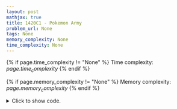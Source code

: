 ```yaml
---
layout: post
mathjax: true
title: 1420C1 - Pokemon Army
problem_url: None
tags: None
memory_complexity: None
time_complexity: None
---
```




{% if page.time_complexity != "None" %}
Time complexity: ${{ page.time_complexity }}$
{% endif %}

{% if page.memory_complexity != "None" %}
Memory complexity: ${{ page.memory_complexity }}$
{% endif %}

<details>
<summary>
<p style="display:inline">Click to show code.</p>
</summary>
```cpp
{% raw %}
using namespace std;
using ll = long long;
using ii = pair<int, int>;
using vi = vector<int>;
inline bool maxima(int a, int b, int c) { return a <= b and b >= c; }
inline bool minima(int a, int b, int c) { return a >= b and b <= c; }
int main(void)
{
    int t;
    cin >> t;
    while (t--)
    {
        int n, q;
        cin >> n >> q;
        vi a(n + 2, 0);
        for (int i = 1; i <= n; ++i)
            cin >> a[i];
        bool increasing = true;
        ll ans = 0;
        for (int i = 1; i <= n; ++i)
        {
            if (maxima(a[i - 1], a[i], a[i + 1]) and increasing)
            {
                ans += a[i];
                increasing = false;
            }
            else if (minima(a[i - 1], a[i], a[i + 1]) and not increasing)
            {
                ans -= a[i];
                increasing = true;
            }
        }
        cout << ans << endl;
    }
    return 0;
}

{% endraw %}
```
</details>

